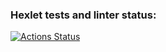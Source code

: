 ### Hexlet tests and linter status:
[![Actions Status](https://github.com/Kvas1988/java-project-lvl3/workflows/hexlet-check/badge.svg)](https://github.com/Kvas1988/java-project-lvl3/actions)